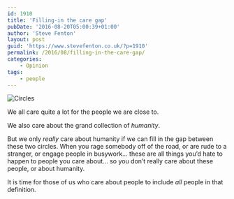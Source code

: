 ```yaml
---
id: 1910
title: 'Filling-in the care gap'
pubDate: '2016-08-20T05:00:39+01:00'
author: 'Steve Fenton'
layout: post
guid: 'https://www.stevefenton.co.uk/?p=1910'
permalink: /2016/08/filling-in-the-care-gap/
categories:
    - Opinion
tags:
    - people
---
```


![Circles](https://www.stevefenton.co.uk/wp-content/uploads/2016/08/circles.jpg)

We all care quite a lot for the people we are close to.

We also care about the grand collection of *humanity*.

But we only *really* care about humanity if we can fill in the gap between these two circles. When you rage somebody off of the road, or are rude to a stranger, or engage people in busywork… these are all things you’d hate to happen to people you care about… so you don’t really care about these people, or about humanity.

It is time for those of us who care about people to include *all* people in that definition.